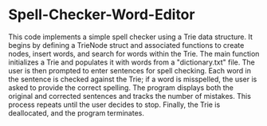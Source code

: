 # Spell-Checker-Word-Editor
This code implements a simple spell checker using a Trie data structure. It begins by defining a TrieNode struct and associated functions to create nodes, insert words, and search for words within the Trie. The main function initializes a Trie and populates it with words from a "dictionary.txt" file. The user is then prompted to enter sentences for spell checking. Each word in the sentence is checked against the Trie; if a word is misspelled, the user is asked to provide the correct spelling. The program displays both the original and corrected sentences and tracks the number of mistakes. This process repeats until the user decides to stop. Finally, the Trie is deallocated, and the program terminates.
